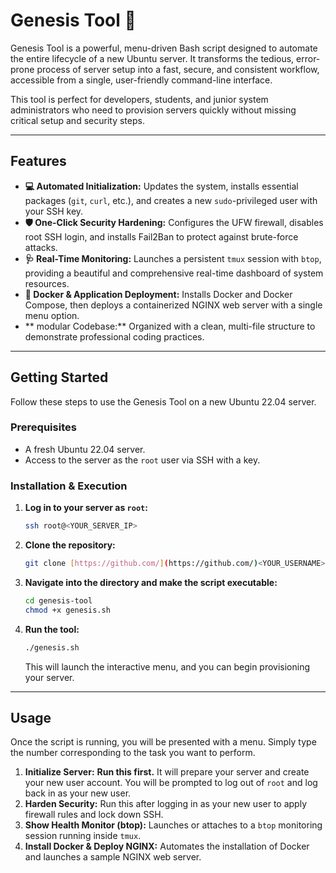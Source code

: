 # Genesis Tool 🚀

Genesis Tool is a powerful, menu-driven Bash script designed to automate the entire lifecycle of a new Ubuntu server. It transforms the tedious, error-prone process of server setup into a fast, secure, and consistent workflow, accessible from a single, user-friendly command-line interface.

This tool is perfect for developers, students, and junior system administrators who need to provision servers quickly without missing critical setup and security steps.

---

## Features

* **💻 Automated Initialization:** Updates the system, installs essential packages (`git`, `curl`, etc.), and creates a new `sudo`-privileged user with your SSH key.
* **🛡️ One-Click Security Hardening:** Configures the UFW firewall, disables root SSH login, and installs Fail2Ban to protect against brute-force attacks.
* **🩺 Real-Time Monitoring:** Launches a persistent `tmux` session with `btop`, providing a beautiful and comprehensive real-time dashboard of system resources.
* **🐳 Docker & Application Deployment:** Installs Docker and Docker Compose, then deploys a containerized NGINX web server with a single menu option.
* ** modular Codebase:** Organized with a clean, multi-file structure to demonstrate professional coding practices.

---

## Getting Started

Follow these steps to use the Genesis Tool on a new Ubuntu 22.04 server.

### Prerequisites

* A fresh Ubuntu 22.04 server.
* Access to the server as the `root` user via SSH with a key.

### Installation & Execution

1.  **Log in to your server as `root`:**
    ```bash
    ssh root@<YOUR_SERVER_IP>
    ```

2.  **Clone the repository:**
    ```bash
    git clone [https://github.com/](https://github.com/)<YOUR_USERNAME>/genesis-tool.git
    ```

3.  **Navigate into the directory and make the script executable:**
    ```bash
    cd genesis-tool
    chmod +x genesis.sh
    ```

4.  **Run the tool:**
    ```bash
    ./genesis.sh
    ```
    This will launch the interactive menu, and you can begin provisioning your server.

---

## Usage

Once the script is running, you will be presented with a menu. Simply type the number corresponding to the task you want to perform.

1.  **Initialize Server:** **Run this first.** It will prepare your server and create your new user account. You will be prompted to log out of `root` and log back in as your new user.
2.  **Harden Security:** Run this after logging in as your new user to apply firewall rules and lock down SSH.
3.  **Show Health Monitor (btop):** Launches or attaches to a `btop` monitoring session running inside `tmux`.
4.  **Install Docker & Deploy NGINX:** Automates the installation of Docker and launches a sample NGINX web server.

